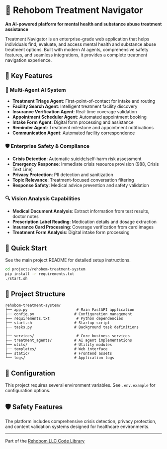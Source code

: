 # 🏥 Rehobom Treatment Navigator

**An AI-powered platform for mental health and substance abuse treatment assistance**

Treatment Navigator is an enterprise-grade web application that helps individuals find, evaluate, and access mental health and substance abuse treatment options. Built with modern AI agents, comprehensive safety features, and seamless integrations, it provides a complete treatment navigation experience.

## 🌟 Key Features

### 🤖 **Multi-Agent AI System**
- **Treatment Triage Agent**: First-point-of-contact for intake and routing
- **Facility Search Agent**: Intelligent treatment facility discovery
- **Insurance Verification Agent**: Real-time coverage validation
- **Appointment Scheduler Agent**: Automated appointment booking
- **Intake Form Agent**: Digital form processing and assistance
- **Reminder Agent**: Treatment milestone and appointment notifications
- **Communication Agent**: Automated facility correspondence

### 🛡️ **Enterprise Safety & Compliance**
- **Crisis Detection**: Automatic suicide/self-harm risk assessment
- **Emergency Response**: Immediate crisis resource provision (988, Crisis Text Line)
- **Privacy Protection**: PII detection and sanitization
- **Topic Relevance**: Treatment-focused conversation filtering
- **Response Safety**: Medical advice prevention and safety validation

### 🔍 **Vision Analysis Capabilities**
- **Medical Document Analysis**: Extract information from test results, doctor notes
- **Prescription Label Reading**: Medication details and dosage extraction
- **Insurance Card Processing**: Coverage verification from card images
- **Treatment Form Analysis**: Digital intake form processing

## 🚀 Quick Start

See the main project README for detailed setup instructions.

```bash
cd projects/rehobom-treatment-system
pip install -r requirements.txt
./start.sh
```

## 📁 Project Structure

```
rehobom-treatment-system/
├── app.py                      # Main FastAPI application
├── config.py                  # Configuration management
├── requirements.txt            # Python dependencies
├── start.sh                   # Startup script
├── tasks.py                   # Background task definitions
│
├── services/                   # Core business services
├── treatment_agents/          # AI agent implementations
├── utils/                     # Utility modules
├── templates/                 # Web interface
├── static/                    # Frontend assets
└── logs/                      # Application logs
```

## 🔧 Configuration

This project requires several environment variables. See `.env.example` for configuration options.

## 🛡️ Safety Features

The platform includes comprehensive crisis detection, privacy protection, and content validation systems designed for healthcare environments.

---

Part of the [Rehobom LLC Code Library](../../README.md) 